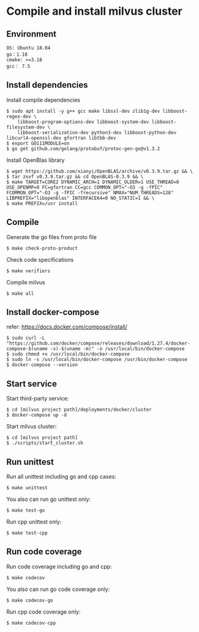 # Compile and install milvus cluster

## Environment

```
OS: Ubuntu 18.04
go：1.18
cmake: >=3.18
gcc： 7.5
```

## Install dependencies

Install compile dependencies
```shell
$ sudo apt install -y g++ gcc make libssl-dev zlib1g-dev libboost-regex-dev \
    libboost-program-options-dev libboost-system-dev libboost-filesystem-dev \
    libboost-serialization-dev python3-dev libboost-python-dev libcurl4-openssl-dev gfortran libtbb-dev
$ export GO111MODULE=on
$ go get github.com/golang/protobuf/protoc-gen-go@v1.3.2
```

Install OpenBlas library

```shell
$ wget https://github.com/xianyi/OpenBLAS/archive/v0.3.9.tar.gz && \
$ tar zxvf v0.3.9.tar.gz && cd OpenBLAS-0.3.9 && \
$ make TARGET=CORE2 DYNAMIC_ARCH=1 DYNAMIC_OLDER=1 USE_THREAD=0 USE_OPENMP=0 FC=gfortran CC=gcc COMMON_OPT="-O3 -g -fPIC" FCOMMON_OPT="-O3 -g -fPIC -frecursive" NMAX="NUM_THREADS=128" LIBPREFIX="libopenblas" INTERFACE64=0 NO_STATIC=1 && \
$ make PREFIX=/usr install
```

## Compile

Generate the go files from proto file

```shell
$ make check-proto-product
```

Check code specifications

```shell
$ make verifiers
```

Compile milvus

```shell
$ make all
```

## Install docker-compose

refer: https://docs.docker.com/compose/install/
```shell
$ sudo curl -L "https://github.com/docker/compose/releases/download/1.27.4/docker-compose-$(uname -s)-$(uname -m)" -o /usr/local/bin/docker-compose
$ sudo chmod +x /usr/local/bin/docker-compose
$ sudo ln -s /usr/local/bin/docker-compose /usr/bin/docker-compose
$ docker-compose --version
```

## Start service

Start third-party service:
```shell
$ cd [milvus project path]/deployments/docker/cluster
$ docker-compose up -d
```

Start milvus cluster:
```shell
$ cd [milvus project path]
$ ./scripts/start_cluster.sh
```

## Run unittest

Run all unittest including go and cpp cases:
```shell
$ make unittest
```

You also can run go unittest only:
```shell
$ make test-go
```

Run cpp unittest only:
```shell
$ make test-cpp
```

## Run code coverage

Run code coverage including go and cpp:
```shell
$ make codecov
```

You also can run go code coverage only:
```shell
$ make codecov-go
```

Run cpp code coverage only:
```shell
$ make codecov-cpp
```
